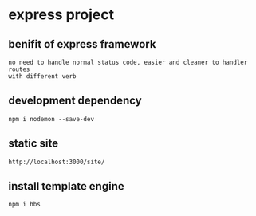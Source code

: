 # express project

## benifit of express framework
    no need to handle normal status code, easier and cleaner to handler routes
    with different verb

## development dependency
    npm i nodemon --save-dev

## static site
    http://localhost:3000/site/

## install template engine
    npm i hbs